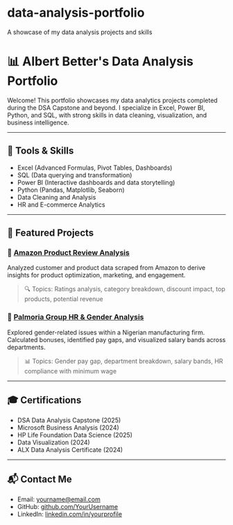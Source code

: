 # data-analysis-portfolio
A showcase of my data analysis projects and skills
# 📊 Albert Better's Data Analysis Portfolio

Welcome! This portfolio showcases my data analytics projects completed during the DSA Capstone and beyond. I specialize in Excel, Power BI, Python, and SQL, with strong skills in data cleaning, visualization, and business intelligence.

---

## 🧰 Tools & Skills
- Excel (Advanced Formulas, Pivot Tables, Dashboards)
- SQL (Data querying and transformation)
- Power BI (Interactive dashboards and data storytelling)
- Python (Pandas, Matplotlib, Seaborn)
- Data Cleaning and Analysis
- HR and E-commerce Analytics

---

## 📁 Featured Projects

### 🔹 [Amazon Product Review Analysis](./amazon-product-review-analysis)
Analyzed customer and product data scraped from Amazon to derive insights for product optimization, marketing, and engagement.

> 🔍 Topics: Ratings analysis, category breakdown, discount impact, top products, potential revenue

### 🔹 [Palmoria Group HR & Gender Analysis](./palmoria-gender-hr-analysis)
Explored gender-related issues within a Nigerian manufacturing firm. Calculated bonuses, identified pay gaps, and visualized salary bands across departments.

> 📊 Topics: Gender pay gap, department breakdown, salary bands, HR compliance with minimum wage

---

## 🎓 Certifications
- DSA Data Analysis Capstone (2025)
- Microsoft Business Analysis (2024)
- HP Life Foundation Data Science (2025)
- Data Visualization (2024)
- ALX Data Analysis Certificate (2024)

---

## 📬 Contact Me
- Email: yourname@email.com
- GitHub: [github.com/YourUsername](https://github.com/YourUsername)
- LinkedIn: [linkedin.com/in/yourprofile](https://linkedin.com/in/yourprofile)
